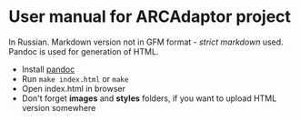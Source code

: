 # User manual for ARCAdaptor project

In Russian. Markdown version not in GFM format - *strict markdown* used.
Pandoc is used for generation of HTML.
* Install [pandoc](http://pandoc.org)
* Run `make index.html` or `make`
* Open index.html in browser
* Don't forget **images** and **styles** folders, if you want to upload HTML
 version somewhere
